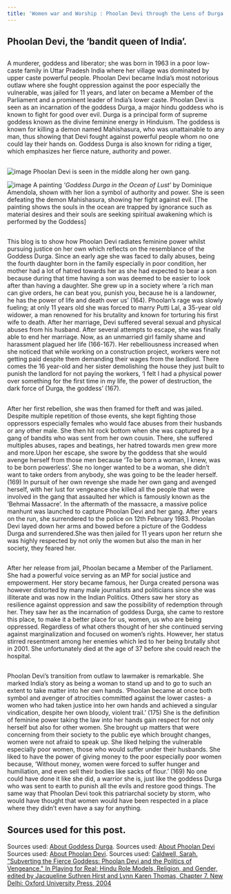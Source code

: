 ```yaml
---
title: 'Women war and Worship : Phoolan Devi through the Lens of Durga’s power'
---
```

## Phoolan Devi, the ‘bandit queen of India’.   

##
A murderer, goddess and liberator; she was born in 1963 in a poor low-caste family in Uttar Pradesh India where her village was dominated by upper caste powerful people. Phoolan Devi became India’s most notorious outlaw where she fought oppression against the poor especially the vulnerable, was jailed for 11 years, and later on became a Member of the Parliament and a prominent leader of India’s lower caste. Phoolan Devi is seen as an incarnation of the goddess Durga, a major hindu goddess who is known to fight for good over evil. Durga is a principal form of supreme goddess known as the divine feminine energy in Hinduism. The goddess is known for killing a demon named Mahishasura, who was unattainable to any man, thus showing that Devi fought against powerful people whom no one could lay their hands on. Goddess Durga is also known for riding a tiger, which emphasizes her fierce nature, authority and power.
##
![image](https://akm-img-a-in.tosshub.com/sites/media2/indiatoday/images/stories/2015August/phoolan-8_081015033809.jpg)
Phoolan Devi is seen in the middle along her own gang.


![image](https://dominiqueamendola.com/cdn/shop/products/goddess-durga-in-the-ocean-of-lust-dominique-amendola_3683fe11-87c3-4e8d-a622-233fc66c97fa_2048x.jpg?v=1648378424)
A painting *'Goddess Durga in the Ocean of Lust'* by Dominique Amendola, shown with her lion a symbol of authority and power. She is seen defeating the demon Mahishasura, showing her fight against evil.
[The painting shows the souls in the ocean are trapped by ignorance such as material desires and their souls are seeking spiritual awakening which is performed by the Goddess]


##

This blog is to show how Phoolan Devi radiates feminine power whilst pursuing justice on her own which reflects on the resemblance of the Goddess Durga. Since an early age she was faced to daily abuses, being the fourth daughter born in the family especially in poor condition, her mother had a lot of hatred towards her as she had expected to bear a son because during that time having a son was deemed to be easier to look after than having a daughter. She grew up in a society where ‘a rich man can give orders, he can beat you, punish you, because he is a landowner, he has the power of life and death over us’ (164). Phoolan’s rage was slowly fueling; at only 11 years old she was forced to marry Putti Lal, a 35-year old widower, a man renowned for his brutality and known for torturing his first wife to death. After her marriage, Devi suffered several sexual and physical abuses from his husband. After several attempts to escape, she was finally able to end her marriage. Now, as an unmarried girl family shame and harassment plagued her life (166-167). Her rebelliousness increased when she noticed that while working on a construction project, workers were not getting paid despite them demanding their wages from the landlord. There comes the 16 year-old and her sister demolishing the house they just built to punish the landlord for not paying the workers, ‘I felt I had a physical power over something for the first time in my life, the power of destruction, the dark force of Durga, the goddess’ (167). 

##

##

After her first rebellion, she was then framed for theft and was jailed. Despite multiple repetition of those events, she kept fighting those oppressors especially females who would face abuses from their husbands or any other male. She then hit rock bottom when she was captured by a gang of bandits who was sent from her own cousin. There, she suffered multiples abuses, rapes and beatings, her hatred towards men grew more and more.Upon her escape, she swore by the goddess that she would avenge herself from those men because ‘To be born a woman, I knew, was to be born powerless’. She no longer wanted to be a woman, she didn’t want to take orders from anybody, she was going to be the leader herself. (169)  In pursuit of her own revenge she made her own gang and avenged herself, with her lust for vengeance she killed all the people that were involved in the gang that assaulted her which is famously known as the ‘Behmai Massacre’. In the aftermath of the massacre, a massive police manhunt was launched to capture Phoolan Devi and her gang. After years on the run, she surrendered to the police on 12th February 1983. Phoolan Devi layed down her arms and bowed before a picture of the Goddess Durga and surrendered.She was then jailed for 11 years upon her return she was highly respected by not only the women but also the man in her society, they feared her.

##

##

After her release from jail, Phoolan became a Member of the Parliament. She had a powerful voice serving as an MP for social justice and empowerment. Her story became famous, her Durga created persona was however distorted by many male journalists and politicians since she was illiterate and was now in the Indian Politics. Others saw her story as resilience against oppression and saw the possibility of redemption through her. They saw her as the incarnation of goddess Durga, she came to restore this place, to make it a better place for us, women, us who are being oppressed. Regardless of what others thought of her she continued serving against marginalization and focused on women’s rights. However, her status stirred resentment among her enemies which led to her being brutally shot in 2001. She unfortunately died at the age of 37 before she could reach the hospital.

##

##

Phoolan Devi’s transition from outlaw to lawmaker is remarkable. She marked India’s story as being a woman to stand up and to go to such an extent to take matter into her own hands. ‘Phoolan became at once both symbol and avenger of atrocities committed against the lower castes- a women who had taken justice into her own hands and achieved a singular vindication, despite her own bloody, violent trail.’ (175) She is the definition of feminine power taking the law into her hands gain respect for not only herself but also for other women. She brought up matters that were concerning from their society to the public eye which brought changes, women were not afraid to speak up. She liked helping the vulnerable especially poor women, those who would suffer under their husbands. She liked to have the power of giving money to the poor especially poor women because, ‘Without money, women were forced to suffer hunger and humiliation, and even sell their bodies like sacks of flour.’ (169) No one could have done it like she did, a warrior she is, just like the goddess Durga who was sent to earth to punish all the evils and restore good things. The same way that Phoolan Devi took this patriarchal society by storm, who would have thought that women would have been respected in a place where they didn’t even have a say for anything.

##


## Sources used for this post.

Sources used: [About Goddess Durga](https://www.britannica.com/topic/Durga).
Sources used: [About Phoolan Devi](https://www.thecollector.com/phoolan-devi-bandit-queen-india/)
Sources used: [About Phoolan Devi]([https://qr.ae/p2ZCYu](https://roadsandkingdoms.com/2017/indias-bandit-queen/)).
Sources used: [Caldwell, Sarah. "Subverting the Fierce Goddess: Phoolan Devi and the Politics of Vengeance." In Playing for Real: Hindu Role Models, Religion, and Gender, edited by Jacqueline Suthren Hirst and Lynn Karen Thomas, Chapter 7. New Delhi: Oxford University Press, 2004](https://search.lib.umanitoba.ca/discovery/fulldisplay?docid=alma99135376150001651&context=L&vid=01UMB_INST:UMB)




